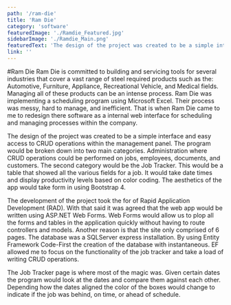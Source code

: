 ```yaml
---
path: '/ram-die'
title: 'Ram Die'
category: 'software'
featuredImage: './Ramdie_Featured.jpg'
sidebarImage: './Ramdie_Main.png'
featuredText: 'The design of the project was created to be a simple interface and easy access to CRUD operations within the management panel.'
link: ''
---
```

#Ram Die
Ram Die is committed to building and servicing tools for several industries that cover a vast range of steel required products such as the: Automotive, Furniture, Appliance, Recreational Vehicle, and Medical fields. Managing all of these products can be an intense process. Ram Die was implementing a scheduling program using Microsoft Excel. Their process was messy, hard to manage, and inefficient. That is when Ram Die came to me to redesign there software as a internal web interface for scheduling and managing processes within the company.

The design of the project was created to be a simple interface and easy access to CRUD operations within the management panel. The program would be broken down into two main categories. Administration where CRUD operations could be performed on jobs, employees, documents, and customers. The second category would be the Job Tracker. This would be a table that showed all the various fields for a job. It would take date times and display productivity levels based on color coding. The aesthetics of the app would take form in using Bootstrap 4.

The development of the project took the for of Rapid Application Development (RAD). With that said it was agreed that the web app would be written using ASP.NET Web Forms. Web Forms would allow us to plop all the forms and tables in the application quickly without having to route controllers and models. Another reason is that the site only comprised of 6 pages. The database was a SQLServer express installation. By using Entity Framework Code-First the creation of the database with instantaneous. EF allowed me to focus on the functionality of the job tracker and take a load of writing CRUD operations.

The Job Tracker page is where most of the magic was. Given certain dates the program would look at the dates and compare them against each other. Depending how the dates aligned the color of the boxes would change to indicate if the job was behind, on time, or ahead of schedule.